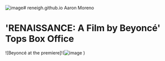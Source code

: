 ![image](https://github.com/reneigh/reneigh.github.io/assets/152232529/fc9870a5-220e-4903-96ef-d49be08d15b5)# reneigh.github.io
Aaron Moreno
# 'RENAISSANCE: A Film by Beyoncé' Tops Box Office
![Beyoncé at the premiere]!(![image](https://github.com/reneigh/reneigh.github.io/assets/152232529/085d248f-e783-49b7-95ae-20d2d78eddf6)
)


